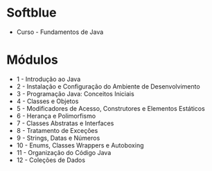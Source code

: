 # Softblue
* Curso - Fundamentos de Java

# Módulos
* 1 - Introdução ao Java
* 2 - Instalação e Configuração do Ambiente de Desenvolvimento
* 3 - Programação Java: Conceitos Iniciais
* 4 - Classes e Objetos
* 5 - Modificadores de Acesso, Construtores e Elementos Estáticos
* 6 - Herança e Polimorfismo
* 7 - Classes Abstratas e Interfaces
* 8 - Tratamento de Exceções
* 9 - Strings, Datas e Números
* 10 - Enums, Classes Wrappers e Autoboxing
* 11 - Organização do Código Java
* 12 - Coleções de Dados